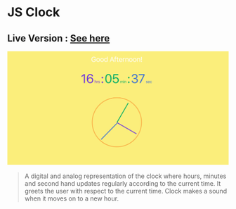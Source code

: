 # JS Clock

## Live Version : [See here](https://sauravchamoli17.github.io/Clock/)

![Preview](preview.png)

> A digital and analog representation of the clock where hours, minutes and second hand updates regularly according to the current time. It greets the user with respect to the current time. Clock makes a sound when it moves on to a new hour.
